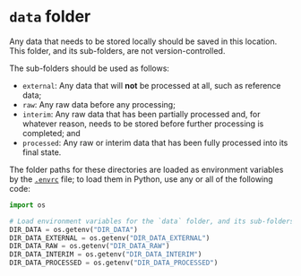 # `data` folder

Any data that needs to be stored locally should be saved in this location. This folder,
and its sub-folders, are not version-controlled.

The sub-folders should be used as follows:

- `external`: Any data that will **not** be processed at all, such as reference data;
- `raw`: Any raw data before any processing;
- `interim`: Any raw data that has been partially processed and, for whatever reason,
  needs to be stored before further processing is completed; and
- `processed`: Any raw or interim data that has been fully processed into its final
  state.

The folder paths for these directories are loaded as environment variables by the
[`.envrc`][docs-envrc] file; to load them in Python, use any or all of the following
code:

```python
import os

# Load environment variables for the `data` folder, and its sub-folders
DIR_DATA = os.getenv("DIR_DATA")
DIR_DATA_EXTERNAL = os.getenv("DIR_DATA_EXTERNAL")
DIR_DATA_RAW = os.getenv("DIR_DATA_RAW")
DIR_DATA_INTERIM = os.getenv("DIR_DATA_INTERIM")
DIR_DATA_PROCESSED = os.getenv("DIR_DATA_PROCESSED")
```

[docs-envrc]: ../docs/structure/README.md#envrc
